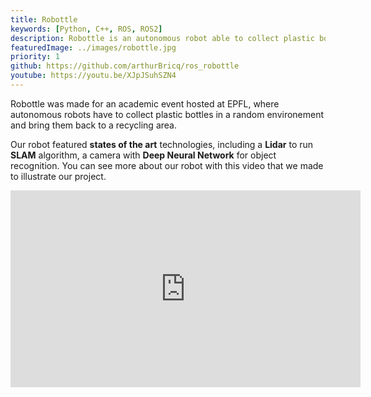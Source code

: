 ```yaml
---
title: Robottle
keywords: [Python, C++, ROS, ROS2]
description: Robottle is an autonomous robot able to collect plastic bottles in a random environment. It was entirely done in a team of 3 students. 
featuredImage: ../images/robottle.jpg
priority: 1
github: https://github.com/arthurBricq/ros_robottle
youtube: https://youtu.be/XJpJSuhSZN4
---
```


Robottle was made for an academic event hosted at EPFL, where autonomous robots have to collect plastic bottles in a random environement and bring them back to a recycling area.

Our robot featured **states of the art** technologies, including a **Lidar** to run **SLAM** algorithm, a camera with **Deep Neural Network** for object recognition. You can see more about our robot with this video that we made to illustrate our project.

<iframe width="560" height="315" src="https://www.youtube.com/embed/XJpJSuhSZN4" frameborder="0" allowfullscreen></iframe>

